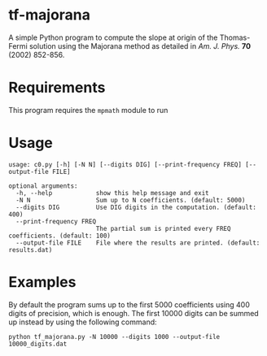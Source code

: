 # tf-majorana
A simple Python program to compute the slope at origin of the Thomas-Fermi solution using the Majorana method as detailed in *Am. J. Phys.* **70** (2002) 852-856.

# Requirements
This program requires the `mpmath` module to run

# Usage
```
usage: c0.py [-h] [-N N] [--digits DIG] [--print-frequency FREQ] [--output-file FILE]

optional arguments:
  -h, --help            show this help message and exit
  -N N                  Sum up to N coefficients. (default: 5000)
  --digits DIG          Use DIG digits in the computation. (default: 400)
  --print-frequency FREQ
                        The partial sum is printed every FREQ coefficients. (default: 100)
  --output-file FILE    File where the results are printed. (default: results.dat)
```

# Examples
By default the program sums up to the first 5000 coefficients using 400 digits of precision, which is enough.
The first 10000 digits can be summed up instead by using the following command:

```
python tf_majorana.py -N 10000 --digits 1000 --output-file 10000_digits.dat
```

